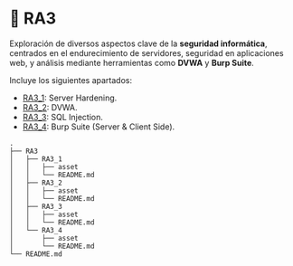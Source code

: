 # 📁 RA3

Exploración de diversos aspectos clave de la **seguridad informática**, centrados en el endurecimiento de servidores, seguridad en aplicaciones web, y análisis mediante herramientas como **DVWA** y **Burp Suite**.

Incluye los siguientes apartados:
* [RA3_1](RA3/RA3_1): Server Hardening.
* [RA3_2](RA3/RA3_2): DVWA.
* [RA3_3](RA3/RA3_3): SQL Injection.
* [RA3_4](RA3/RA3_4): Burp Suite (Server & Client Side).

```
.
├── RA3
│   ├── RA3_1
│   │   ├── asset
│   │   └── README.md
│   ├── RA3_2
│   │   ├── asset
│   │   └── README.md
│   ├── RA3_3
│   │   ├── asset
│   │   └── README.md
│   └── RA3_4
│       ├── asset
│       └── README.md
└── README.md

```
